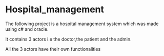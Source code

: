 # Hospital_management

The following project is a hospital management system which was made using c# and oracle.

It contains 3 actors i.e the doctor,the patient and the admin.

All the 3 actors have their own functionalities
